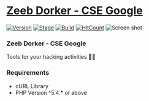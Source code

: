 
# [Zeeb Dorker - CSE Google](https://github.com/ardzz/zeeb-dorker)
[![Version](https://img.shields.io/badge/Version-1.0-brightgreen.svg?maxAge=259200)]()
[![Stage](https://img.shields.io/badge/Release-Beta-green.svg)]()
[![Build](https://img.shields.io/badge/Codename_-_Szeeb-blue.svg?maxAge=259200)]()
[![HitCount](http://hits.dwyl.io/ardzz/zeeb-dorker.svg)](http://hits.dwyl.io/ardzz/zeeb-dorker)
![Screen shot](https://github.com/ardzz/zeeb-dorker/blob/master/Screenshots/Screenshot%20from%202019-06-19%2017-10-55.png?raw=true)

### Zeeb Dorker - CSE Google
Tools for your hacking activities 👊😎

### Requirements
* cURL Library
* PHP Version ^5.4.* or above
